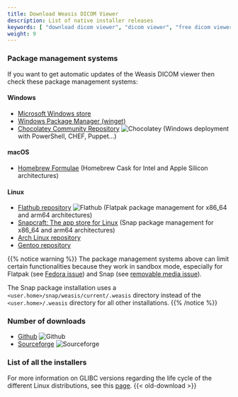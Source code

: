```yaml
---
title: Download Weasis DICOM Viewer
description: List of native installer releases
keywords: [ "download dicom viewer", "dicom viewer", "free dicom viewer", "open source dicom viewer", "weasis dicom viewer",  "multi-platform dicom viewer", "dicom", "pacs", "pacs viewer", "clinical viewer", "radiolgical viewer", "linux dicom viewer",  "mac dicom viewer" ]
weight: 9
---
```


### Package management systems

If you want to get automatic updates of the Weasis DICOM viewer then check these package management systems:

#### Windows
- [Microsoft Windows store](https://www.microsoft.com/en-us/p/weasis/9nhtv46lg4nh)
- [Windows Package Manager (winget)](https://github.com/microsoft/winget-pkgs/tree/master/manifests/w/WeasisTeam/Weasis/)
- [Chocolatey Community Repository](https://community.chocolatey.org/packages/weasis) ![Chocolatey](https://img.shields.io/chocolatey/dt/weasis?classes=inline "Chocolatey release downloads") (Windows deployment with PowerShell, CHEF, Puppet...)

#### macOS
- [Homebrew Formulae](https://formulae.brew.sh/cask/weasis) (Homebrew Cask for Intel and Apple Silicon architectures)

#### Linux
- [Flathub repository](https://flathub.org/apps/details/io.github.nroduit.Weasis) ![Flathub](https://img.shields.io/flathub/downloads/io.github.nroduit.Weasis?classes=inline "Flathub release downloads") (Flatpak package management for x86_64 and arm64 architectures)
- [Snapcraft: The app store for Linux](https://snapcraft.io/weasis) (Snap package management for x86_64 and arm64 architectures)
- [Arch Linux repository](https://aur.archlinux.org/packages/weasis-bin/)
- [Gentoo repository](https://gpo.zugaina.org/media-gfx/weasis-bin)

{{% notice warning %}}
The package management systems above can limit certain functionalities because they work in sandbox mode, especially for Flatpak (see [Fedora issue](https://github.com/nroduit/Weasis/issues/449#issuecomment-1763311969)) and Snap (see [removable media issue](https://github.com/nroduit/Weasis/issues/487#issuecomment-1826293187)). 

The Snap package installation uses a `<user.home>/snap/weasis/current/.weasis` directory instead of the `<user.home>/.weasis` directory for all other installations.
{{% /notice %}}

### Number of downloads

* [Github](https://github.com/nroduit/Weasis/releases) ![Github](https://img.shields.io/github/downloads/nroduit/weasis/total?classes=inline "Github release downloads") 
* [Sourceforge](https://sourceforge.net/projects/dcm4che/files/Weasis/) ![Sourceforge](https://img.shields.io/sourceforge/dt/dcm4che/Weasis?classes=inline "Sourceforge release downloads")


### List of all the installers

For more information on GLIBC versions regarding the life cycle of the different Linux distributions, see this [page](https://repology.org/project/glibc/versions).
{{< old-download >}}
